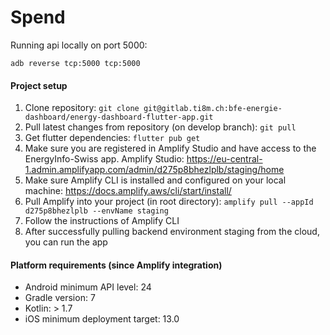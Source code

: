 # Spend

Running api locally on port 5000:
```
adb reverse tcp:5000 tcp:5000
```

#### Project setup
1. Clone repository: ``git clone git@gitlab.ti8m.ch:bfe-energie-dashboard/energy-dashboard-flutter-app.git``
2. Pull latest changes from repository (on develop branch): ``git pull``
3. Get flutter dependencies: ``flutter pub get``
4. Make sure you are registered in Amplify Studio and have access to the EnergyInfo-Swiss app. Amplify Studio: https://eu-central-1.admin.amplifyapp.com/admin/d275p8bhezlplb/staging/home
5. Make sure Amplify CLI is installed and configured on your local machine: https://docs.amplify.aws/cli/start/install/
6. Pull Amplify into your project (in root directory): ``amplify pull --appId d275p8bhezlplb --envName staging``
7. Follow the instructions of Amplify CLI
8. After successfully pulling backend environment staging from the cloud, you can run the app


#### Platform requirements (since Amplify integration)
- Android minimum API level: 24
- Gradle version: 7
- Kotlin: > 1.7
- iOS minimum deployment target: 13.0
